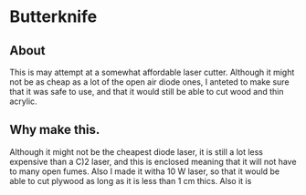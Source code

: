 # Butterknife
## About
This is may attempt at a somewhat affordable laser cutter. Although it might not be as cheap as a lot of the open air diode ones, I anteted to make sure that it was safe to use, and that it would still be able to cut wood and thin acrylic. 
## Why make this.
Although it might not be the cheapest diode laser, it is still a lot less expensive than a C)2 laser, and this is enclosed meaning that it will not have to many open fumes. Also I made it witha  10 W laser, so that it would be able to cut plywood as long as it is less than 1 cm thics. Also it is 
